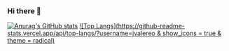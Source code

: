 ### Hi there 👋
[![Anurag's GitHub stats](https://github-readme-stats.vercel.app/api?username=jvalereo)](https://github.com/anuraghazra/github-readme-stats)
[![Top Langs](https://github-readme-stats.vercel.app/api/top-langs/?username=jvalereo & show_icons = true & theme = radical)](https://github.com/anuraghazra/github-readme-stats)

<!--
**jvalereo/jvalereo** is a ✨ _special_ ✨ repository because its `README.md` (this file) appears on your GitHub profile.

Here are some ideas to get you started:

- 🔭 I’m currently working on ...
- 🌱 I’m currently learning ...
- 👯 I’m looking to collaborate on ...
- 🤔 I’m looking for help with ...
- 💬 Ask me about ...
- 📫 How to reach me: ...
- 😄 Pronouns: ...
- ⚡ Fun fact: ...
-->


